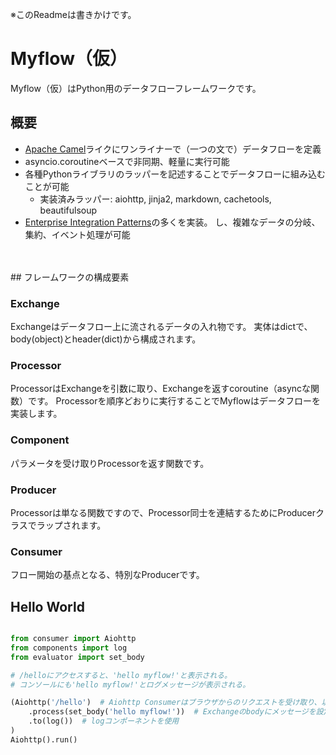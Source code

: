 ※このReadmeは書きかけです。


# Myflow（仮）
Myflow（仮）はPython用のデータフローフレームワークです。

## 概要

- [Apache Camel](https://camel.apache.org)ライクにワンライナーで（一つの文で）データフローを定義
- asyncio.coroutineベースで非同期、軽量に実行可能
- 各種Pythonライブラリのラッパーを記述することでデータフローに組み込むことが可能
    - 実装済みラッパー: aiohttp, jinja2, markdown, cachetools, beautifulsoup
- [Enterprise Integration Patterns](http://camel.apache.org/enterprise-integration-patterns.html)の多くを実装。
し、複雑なデータの分岐、集約、イベント処理が可能
<br>
<br>
## フレームワークの構成要素

### Exchange
Exchangeはデータフロー上に流されるデータの入れ物です。
実体はdictで、body(object)とheader(dict)から構成されます。

### Processor
ProcessorはExchangeを引数に取り、Exchangeを返すcoroutine（asyncな関数）です。
Processorを順序どおりに実行することでMyflowはデータフローを実装します。

### Component
パラメータを受け取りProcessorを返す関数です。

### Producer
Processorは単なる関数ですので、Processor同士を連結するためにProducerクラスでラップされます。

### Consumer
フロー開始の基点となる、特別なProducerです。

## Hello World


```python:hello_app.py

from consumer import Aiohttp
from components import log
from evaluator import set_body

# /helloにアクセスすると、'hello myflow!'と表示される。
# コンソールにも'hello myflow!'とログメッセージが表示される。

(Aiohttp('/hello')  # Aiohttp Consumerはブラウザからのリクエストを受け取り、以下のフローを実行する
    .process(set_body('hello myflow!'))  # Exchangeのbodyにメッセージを設定
    .to(log())  # logコンポーネントを使用
)
Aiohttp().run()


```

